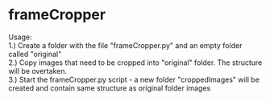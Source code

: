 # frameCropper<br>
Usage:<br>
1.) Create a folder with the file "frameCropper.py" and an empty folder called "original"<br>
2.) Copy images that need to be cropped into "original" folder. The structure will be overtaken.<br>
3.) Start the frameCropper.py script - a new folder "croppedImages" will be created and contain same structure as original folder images<br>
